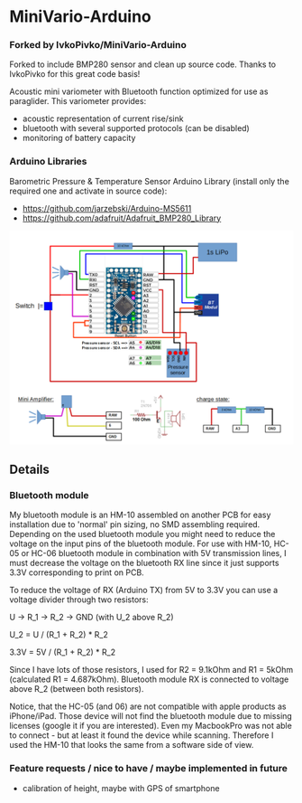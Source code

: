 # MiniVario-Arduino

### Forked by IvkoPivko/MiniVario-Arduino
Forked to include BMP280 sensor and clean up source code. Thanks to IvkoPivko for this great code basis!


Acoustic mini variometer with Bluetooth function optimized for use as paraglider. This variometer provides:
- acoustic representation of current rise/sink
- bluetooth with several supported protocols (can be disabled)
- monitoring of battery capacity

### Arduino Libraries

Barometric Pressure & Temperature Sensor Arduino Library (install only the required one and activate in source code):
- https://github.com/jarzebski/Arduino-MS5611
- https://github.com/adafruit/Adafruit_BMP280_Library


![Wiring](https://raw.githubusercontent.com/IvkoPivko/MiniVario-Arduino/master/Wiring/MiniPro_3-3V_Vario_Wiring_BT_Bat.png)

## Details

### Bluetooth module

My bluetooth module is an HM-10 assembled on another PCB for easy installation due to 'normal' pin sizing, no SMD assembling required. Depending on the used bluetooth module you might need to reduce the voltage on the input pins of the bluetooth module. For use with HM-10, HC-05 or HC-06 bluetooth module in combination with 5V transmission lines, I must decrease the voltage on the bluetooth RX line since it just supports 3.3V corresponding to print on PCB.

To reduce the voltage of RX (Arduino TX) from 5V to 3.3V you can use a voltage divider through two resistors:

U -> R_1 -> R_2 -> GND (with U_2 above R_2)

U_2 = U / (R_1 + R_2) * R_2

3.3V = 5V / (R_1 + R_2) * R_2

Since I have lots of those resistors, I used for R2 = 9.1kOhm and R1 = 5kOhm (calculated R1 = 4.687kOhm). Bluetooth module RX is connected to voltage above R_2 (between both resistors).

Notice, that the HC-05 (and 06) are not compatible with apple products as iPhone/iPad. Those device will not find the bluetooth module due to missing licenses (google it if you are interested). Even my MacbookPro was not able to connect - but at least it found the device while scanning. Therefore I used the HM-10 that looks the same from a software side of view. 


### Feature requests / nice to have / maybe implemented in future

- calibration of height, maybe with GPS of smartphone

